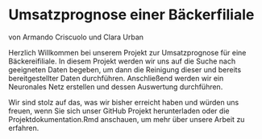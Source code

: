 # Umsatzprognose einer Bäckerfiliale
von Armando Criscuolo und Clara Urban

Herzlich Willkommen bei unserem Projekt zur Umsatzprognose für eine Bäckereifiliale. In diesem Projekt werden wir uns auf die Suche nach geeigneten Daten begeben, um dann die Reinigung dieser und bereits bereitgestellter Daten durchführen. Anschließend werden wir ein Neuronales Netz erstellen und dessen Auswertung durchführen.

Wir sind stolz auf das, was wir bisher erreicht haben und würden uns freuen, wenn Sie sich unser GitHub Projekt herunterladen oder die Projektdokumentation.Rmd anschauen, um mehr über unsere Arbeit zu erfahren.
